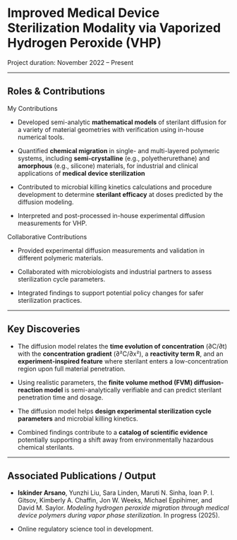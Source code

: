 # Improved Medical Device Sterilization Modality via Vaporized Hydrogen Peroxide (VHP)

Project duration: November 2022 – Present  

---

## Roles & Contributions

My Contributions

- Developed semi-analytic **mathematical models** of sterilant diffusion for a variety of material geometries with verification using in-house numerical tools.

- Quantified **chemical migration** in single- and multi-layered polymeric systems, including **semi-crystalline** (e.g., polyetherurethane) and **amorphous** (e.g., silicone) materials, for industrial and clinical applications of **medical device sterilization**

- Contributed to microbial killing kinetics calculations and procedure development to determine **sterilant efficacy** at doses predicted by the diffusion modeling.  

- Interpreted and post-processed in-house experimental diffusion measurements</span> for VHP.

Collaborative Contributions  

- Provided experimental diffusion measurements and validation</span> in different polymeric materials.  

- Collaborated with microbiologists and industrial partners</span> to assess sterilization cycle parameters. 

- Integrated findings to support potential policy changes</span> for safer sterilization practices.

---

## Key Discoveries

- The diffusion model relates the **time evolution of concentration** (∂C/∂t) with the **concentration gradient** (∂²C/∂x²), a **reactivity term R**, and an **experiment-inspired feature** where sterilant enters a low-concentration region upon full material penetration.  

- Using realistic parameters, the **finite volume method (FVM) diffusion-reaction model** is semi-analytically verifiable and can predict sterilant penetration time and dosage.

- The diffusion model helps **design experimental sterilization cycle parameters** and microbial killing kinetics. 

- Combined findings contribute to a **catalog of scientific evidence** potentially supporting a shift away from environmentally hazardous chemical sterilants.

---

## Associated Publications / Output

- **Iskinder Arsano**, Yunzhi Liu, Sara Linden, Maruti N. Sinha, Ioan P. I. Gitsov, Kimberly A. Chaffin, Jon W. Weeks, Michael Eppihimer, and David M. Saylor. *Modeling hydrogen peroxide migration through medical device polymers during vapor phase sterilization.* In progress (2025).  

- Online regulatory science tool in development.

